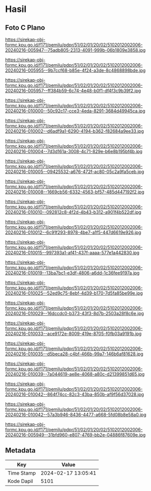 # Hasil

## Foto C Plano

https://sirekap-obj-formc.kpu.go.id/f171/pemilu/pdpr/51/02/01/20/02/5102012002006-20240216-005947--75adb805-2313-4091-999b-06b1809e3858.jpg

https://sirekap-obj-formc.kpu.go.id/f171/pemilu/pdpr/51/02/01/20/02/5102012002006-20240216-005955--9b7ccf68-b85e-4f24-a3de-8c4868898bde.jpg

https://sirekap-obj-formc.kpu.go.id/f171/pemilu/pdpr/51/02/01/20/02/5102012002006-20240216-005957--ff384b59-6c74-4e48-b0f1-df4f3c9b39f2.jpg

https://sirekap-obj-formc.kpu.go.id/f171/pemilu/pdpr/51/02/01/20/02/5102012002006-20240216-010000--50c92c17-cce3-4eda-8291-3684d49945ca.jpg

https://sirekap-obj-formc.kpu.go.id/f171/pemilu/pdpr/51/02/01/20/02/5102012002006-20240216-010002--d6adf9a1-6290-4194-b362-f82684a9ee33.jpg

https://sirekap-obj-formc.kpu.go.id/f171/pemilu/pdpr/51/02/01/20/02/5102012002006-20240216-010004--7d3d161a-3008-4c71-829e-b6e8b195bf4b.jpg

https://sirekap-obj-formc.kpu.go.id/f171/pemilu/pdpr/51/02/01/20/02/5102012002006-20240216-010005--09425532-a676-472f-ac80-05c2a9fa5ceb.jpg

https://sirekap-obj-formc.kpu.go.id/f171/pemilu/pdpr/51/02/01/20/02/5102012002006-20240216-010008--1669cb56-6332-4563-bf57-485d447192f2.jpg

https://sirekap-obj-formc.kpu.go.id/f171/pemilu/pdpr/51/02/01/20/02/5102012002006-20240216-010010--092812c8-4f2d-4b43-b312-a901f4b522df.jpg

https://sirekap-obj-formc.kpu.go.id/f171/pemilu/pdpr/51/02/01/20/02/5102012002006-20240216-010012--6c91f293-8978-4be7-a1f5-447d6619e926.jpg

https://sirekap-obj-formc.kpu.go.id/f171/pemilu/pdpr/51/02/01/20/02/5102012002006-20240216-010015--997393a1-af41-437f-aaaa-577e1a442830.jpg

https://sirekap-obj-formc.kpu.go.id/f171/pemilu/pdpr/51/02/01/20/02/5102012002006-20240216-010019--13ba7bc1-e3df-4806-a6dd-1c36fee9197a.jpg

https://sirekap-obj-formc.kpu.go.id/f171/pemilu/pdpr/51/02/01/20/02/5102012002006-20240216-010025--52ed9c75-8ebf-4d39-b170-7d5fa85be99e.jpg

https://sirekap-obj-formc.kpu.go.id/f171/pemilu/pdpr/51/02/01/20/02/5102012002006-20240216-010029--16dccdc0-b373-43f3-8d7b-2503a28f8c6e.jpg

https://sirekap-obj-formc.kpu.go.id/f171/pemilu/pdpr/51/02/01/20/02/5102012002006-20240216-010033--ace9172e-8009-419e-8705-f0fb03a9191b.jpg

https://sirekap-obj-formc.kpu.go.id/f171/pemilu/pdpr/51/02/01/20/02/5102012002006-20240216-010035--d5beca28-c4bf-466b-99a7-146b6af81628.jpg

https://sirekap-obj-formc.kpu.go.id/f171/pemilu/pdpr/51/02/01/20/02/5102012002006-20240216-010039--7a044619-ae8e-4068-a80c-d21399851d65.jpg

https://sirekap-obj-formc.kpu.go.id/f171/pemilu/pdpr/51/02/01/20/02/5102012002006-20240216-010042--864f74cc-82c3-43ba-850b-af9f56d37028.jpg

https://sirekap-obj-formc.kpu.go.id/f171/pemilu/pdpr/51/02/01/20/02/5102012002006-20240216-010042--57a3b946-8436-4477-a668-5fd08b8e58a0.jpg

https://sirekap-obj-formc.kpu.go.id/f171/pemilu/pdpr/51/02/01/20/02/5102012002006-20240216-005949--31bfd960-e807-4769-bb2e-04886f87609e.jpg


## Metadata

| Key        | Value               |
| ---------- | ------------------- |
| Time Stamp | 2024-02-17 13:05:41 |
| Kode Dapil | 5101                |



